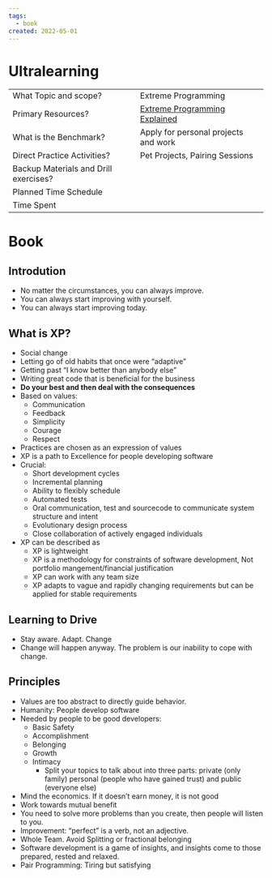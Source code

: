 ```yaml
---
tags:
  - book
created: 2022-05-01
---
```

# Ultralearning

<table>
  <tr>
   <td>What Topic and scope?
   </td>
   <td>Extreme Programming
   </td>
  </tr>
  <tr>
   <td>Primary Resources?
   </td>
   <td><a href="https://www.amazon.de/Extreme-Programming-Explained-Embrace-Embracing/dp/0321278658/ref=sr_1_1?__mk_de_DE=%C3%85M%C3%85%C5%BD%C3%95%C3%91&keywords=extreme+programming+explained&qid=1653110265&sr=8-1">Extreme Programming Explained</a>
   </td>
  </tr>
  <tr>
   <td>What is the Benchmark?
   </td>
   <td>Apply for personal projects and work
   </td>
  </tr>
  <tr>
   <td>Direct Practice Activities?
   </td>
   <td>Pet Projects, Pairing Sessions
   </td>
  </tr>
  <tr>
   <td>Backup Materials and Drill exercises?
   </td>
   <td>
   </td>
  </tr>
  <tr>
   <td>Planned Time Schedule
   </td>
   <td>
   </td>
  </tr>
  <tr>
   <td>Time Spent
   </td>
   <td>
   </td>
  </tr>
</table>

# Book

## Introdution

- No matter the circumstances, you can always improve.
- You can always start improving with yourself.
- You can always start improving today.

## What is XP?

- Social change
- Letting go of old habits that once were “adaptive”
- Getting past “I know better than anybody else”
- Writing great code that is beneficial for the business
- **Do your best and then deal with the consequences**
- Based on values:
    - Communication
    - Feedback
    - Simplicity
    - Courage
    - Respect
- Practices are chosen as an expression of values
- XP is a path to Excellence for people developing software
- Crucial:
    - Short development cycles
    - Incremental planning
    - Ability to flexibly schedule
    - Automated tests
    - Oral communication, test and sourcecode to communicate system structure and intent
    - Evolutionary design process
    - Close collaboration of actively engaged individuals
- XP can be described as
    - XP is lightweight
    - XP is a methodology for constraints of software development, Not portfolio mangement/financial justification
    - XP can work with any team size
    - XP adapts to vague and rapidly changing requirements but can be applied for stable requirements

## Learning to Drive

- Stay aware. Adapt. Change
- Change will happen anyway. The problem is our inability to cope with change.

## Principles

- Values are too abstract to directly guide behavior.
- Humanity: People develop software
- Needed by people to be good developers:
    - Basic Safety
    - Accomplishment
    - Belonging
    - Growth
    - Intimacy
        - Split your topics to talk about into three parts: private (only family) personal (people who have gained trust) and public (everyone else)
- Mind the economics. If it doesn’t earn money, it is not good
- Work towards mutual benefit
- You need to solve more problems than you create, then people will listen to you.
- Improvement: “perfect” is a verb, not an adjective.
- Whole Team. Avoid Splitting or fractional belonging
- Software development is a game of insights, and insights come to those prepared, rested and relaxed.
- Pair Programming: Tiring but satisfying
